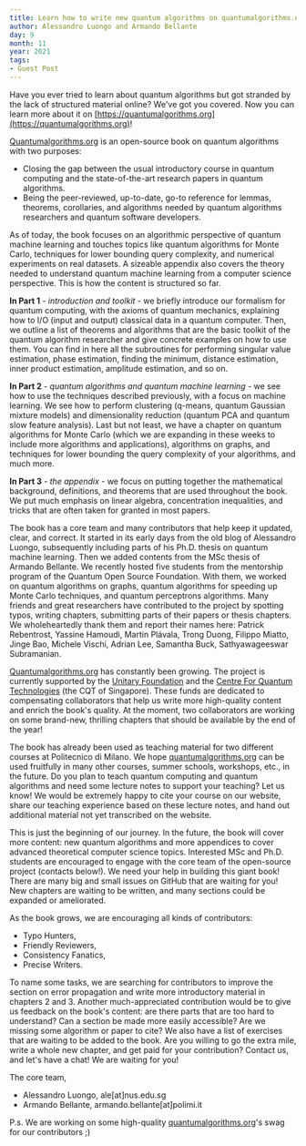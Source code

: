 ```yaml
---
title: Learn how to write new quantum algorithms on quantumalgorithms.org
author: Alessandro Luongo and Armando Bellante
day: 9
month: 11
year: 2021
tags:
- Guest Post
---
```


Have you ever tried to learn about quantum algorithms but got stranded by the lack of structured material online? We've got you covered. Now you can learn more about it on [https://quantumalgorithms.org](https://quantumalgorithms.org)!

[Quantumalgorithms.org](https://quantumalgorithms.org) is an open-source book on quantum algorithms with two purposes: 

- Closing the gap between the usual introductory course in quantum computing and the state-of-the-art research papers in quantum algorithms. 
- Being the peer-reviewed, up-to-date, go-to reference for lemmas, theorems, corollaries, and algorithms needed by quantum algorithms researchers and quantum software developers.

As of today, the book focuses on an algorithmic perspective of quantum machine learning and touches topics like quantum algorithms for Monte Carlo, techniques for lower bounding query complexity, and numerical experiments on real datasets. A sizeable appendix also covers the theory needed to understand quantum machine learning from a computer science perspective. This is how the content is structured so far.

**In Part 1** - *introduction and toolkit* - we briefly introduce our formalism for quantum computing, with the axioms of quantum mechanics, explaining how to I/O (input and output) classical data in a quantum computer. Then, we outline a list of theorems and algorithms that are the basic toolkit of the quantum algorithm researcher and give concrete examples on how to use them. You can find in here all the subroutines for performing singular value estimation, phase estimation, finding the minimum, distance estimation, inner product estimation, amplitude estimation, and so on.

**In Part 2** - *quantum algorithms and quantum machine learning* - we see how to use the techniques described previously, with a focus on machine learning. We see how to perform clustering (q-means, quantum Gaussian mixture models) and dimensionality reduction (quantum PCA and quantum slow feature analysis). Last but not least, we have a chapter on quantum algorithms for Monte Carlo (which we are expanding in these weeks to include more algorithms and applications), algorithms on graphs, and techniques for lower bounding the query complexity of your algorithms, and much more. 

**In Part 3** - *the appendix* - we focus on putting together the mathematical background, definitions, and theorems that are used throughout the book. We put much emphasis on linear algebra, concentration inequalities, and tricks that are often taken for granted in most papers. 


The book has a core team and many contributors that help keep it updated, clear, and correct. It started in its early days from the old blog of Alessandro Luongo, subsequently including parts of his Ph.D. thesis on quantum machine learning. Then we added contents from the MSc thesis of Armando Bellante. We recently hosted five students from the mentorship program of the Quantum Open Source Foundation. With them, we worked on quantum algorithms on graphs, quantum algorithms for speeding up Monte Carlo techniques, and quantum perceptrons algorithms. Many friends and great researchers have contributed to the project by spotting typos, writing chapters, submitting parts of their papers or thesis chapters. We wholeheartedly thank them and report their names here: Patrick Rebentrost, Yassine Hamoudi, Martin Plávala, Trong Duong, Filippo Miatto, Jinge Bao, Michele Vischi, Adrian Lee, Samantha Buck, Sathyawageeswar Subramanian. 

[Quantumalgorithms.org](https://quantumalgorithms.org) has constantly been growing. The project is currently supported by the [Unitary Foundation](https://unitary.foundation) and the [Centre For Quantum Technologies](https://quantumlah.org) (the CQT of Singapore). These funds are dedicated to compensating collaborators that help us write more high-quality content and enrich the book's quality. At the moment, two collaborators are working on some brand-new, thrilling chapters that should be available by the end of the year!

The book has already been used as teaching material for two different courses at Politecnico di Milano. We hope [quantumalgorithms.org](https://quantumalgorithms.org) can be used fruitfully in many other courses, summer schools, workshops, etc., in the future. Do you plan to teach quantum computing and quantum algorithms and need some lecture notes to support your teaching? Let us know! We would be extremely happy to cite your course on our website, share our teaching experience based on these lecture notes, and hand out additional material not yet transcribed on the website.

This is just the beginning of our journey. In the future, the book will cover more content: new quantum algorithms and more appendices to cover advanced theoretical computer science topics. Interested MSc and Ph.D. students are encouraged to engage with the core team of the open-source project (contacts below!). We need your help in building this giant book! There are many big and small issues on GitHub that are waiting for you! New chapters are waiting to be written, and many sections could be expanded or ameliorated.
 
As the book grows, we are encouraging all kinds of contributors: 

- Typo Hunters, 
- Friendly Reviewers, 
- Consistency Fanatics,  
- Precise Writers. 
 
To name some tasks, we are searching for contributors to improve the section on error propagation and write more introductory material in chapters 2 and 3. Another much-appreciated contribution would be to give us feedback on the book's content: are there parts that are too hard to understand? Can a section be made more easily accessible? Are we missing some algorithm or paper to cite? We also have a list of exercises that are waiting to be added to the book. Are you willing to go the extra mile, write a whole new chapter, and get paid for your contribution? Contact us, and let's have a chat! We are waiting for you!

The core team,

- Alessandro Luongo, ale[at]nus.edu.sg
- Armando Bellante, armando.bellante[at]polimi.it

P.s. We are working on some high-quality [quantumalgorithms.org](https://quantumalgorithms.org)'s swag for our contributors ;)
